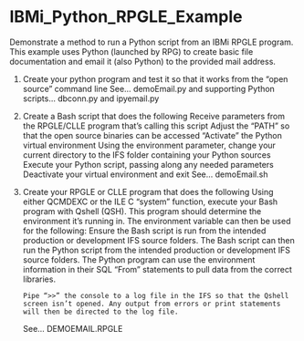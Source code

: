 # IBMi_Python_RPGLE_Example
Demonstrate a method to run a Python script from an IBMi RPGLE program. This example uses Python (launched by RPG) to create basic file documentation and email it (also Python) to the provided mail address.

1)	Create your python program and test it so that it works from the “open source” command line
           See… demoEmail.py and supporting Python scripts… dbconn.py and ipyemail.py

2)	Create a Bash script that does the following
          Receive parameters from the RPGLE/CLLE program that’s calling this script
          Adjust the “PATH” so that the open source binaries can be accessed
          “Activate” the Python virtual environment
          Using the environment parameter, change your current directory to the IFS folder containing your Python sources
          Execute your Python script, passing along any needed parameters
          Deactivate your virtual environment and exit
          See… demoEmail.sh

3)	Create your RPGLE or CLLE program that does the following
	  Using either QCMDEXC or the ILE C “system” function, execute your Bash program with Qshell (QSH).
	    This program should determine the environment it’s running in. The environment variable can then be used for the following:
              Ensure the Bash script is run from the intended production or development IFS source folders.
              The Bash script can then run the Python script from the intended production or development IFS source folders.
              The Python program can use the environment information in their SQL “From” statements to pull data from the correct libraries. 
			
	    Pipe “>>” the console to a log file in the IFS so that the Qshell screen isn’t opened. Any output from errors or print statements will then be directed to the log file.
		
	  See… DEMOEMAIL.RPGLE
